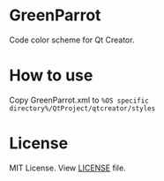 # GreenParrot
Code color scheme for Qt Creator.

# How to use
Copy GreenParrot.xml to `%OS specific directory%/QtProject/qtcreator/styles`

# License
MIT License. View [LICENSE](https://github.com/kachsheev/GreenParrot/blob/master/LICENSE) file. 
